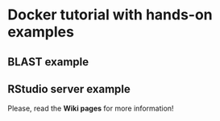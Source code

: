 # Docker tutorial with hands-on examples

## BLAST example
## RStudio server example

Please, read the **Wiki pages** for more information!

